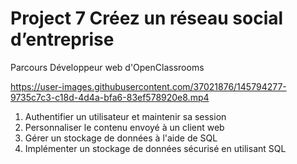 # Project 7 Créez un réseau social d’entreprise
Parcours Développeur web d'OpenClassrooms

https://user-images.githubusercontent.com/37021876/145794277-9735c7c3-c18d-4d4a-bfa6-83ef578920e8.mp4

1. Authentifier un utilisateur et maintenir sa session
1. Personnaliser le contenu envoyé à un client web
1. Gérer un stockage de données à l'aide de SQL
1. Implémenter un stockage de données sécurisé en utilisant SQL
